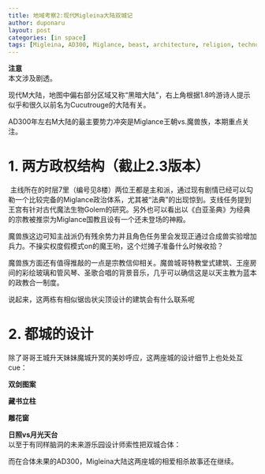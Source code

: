 ```yaml
---
title: 地域考察2:现代Migleina大陆双城记
author: duponaru
layout: post
categories: [in space]
tags: [Migleina, AD300, Miglance, beast, architecture, religion, technology, Golem, sword, wing, moon, Miglance-King, Guildna]
---
```


**注意**  
本文涉及剧透。  


现代M大陆，地图中偏右部分区域又称“黑暗大陆”，右上角根据1.8吟游诗人提示似乎和很久以前名为Cucutrouge的大陆有关。 
<span class="image centered"><img src="{{ '/assets/post_img/2020-02-02/migleina_ad300.png' | relative_url }}" alt="" /></span>
  
AD300年左右M大陆的最主要势力冲突是Miglance王朝vs.魔兽族，本期重点关注。 

# 1. 两方政权结构（截止2.3版本）  

<span class="image centered"><img src="{{ '/assets/post_img/2020-02-02/mig_dona.png' | relative_url }}" alt="" /></span>
主线所在的时层7里（编号见8楼）两位王都是主和派，通过现有剧情已经可以勾勒一个比较完备的Miglance政治体系，尤其被“法典”的出现惊到。支线任务提到王宫有针对古代魔法生物Golem的研究。另外也可以看出以《白亚圣典》为经典的宗教被推崇为Miglance国教且设有一个还未登场的神殿。  
  
魔兽族这边可知主战派仍有残余势力并且角色任务里会发现正通过合成兽实验增加兵力。不操实权度假模式on的魔王哟，这个烂摊子准备什么时候收拾？  
  
魔兽族方面还有值得推敲的一点是宗教信仰相关。魔兽城哥特教堂式建筑、王座房间的彩绘玻璃和管风琴、圣歌合唱的背景音乐，几乎可以确信这是以天主教为蓝本的政教合一制度。  
  
说起来，这两栋有相似锯齿状尖顶设计的建筑会有什么联系呢  
<span class="image centered"><img src="{{ '/assets/post_img/2020-02-02/beast_lair.png' | relative_url }}" alt="" /></span>  

# 2. 都城的设计
除了哥哥王城升天妹妹魔城升冥的美妙呼应，这两座城的设计细节上也处处互cue：

**双剑图案**  
<span class="image centered"><img src="{{ '/assets/post_img/2020-02-02/swords.jpg' | relative_url }}" alt="" /></span>  
  
**藏书立柱**  
<span class="image centered"><img src="{{ '/assets/post_img/2020-02-02/book_pillar.jpg' | relative_url }}" alt="" /></span>  
  
**雕花窗**  
<span class="image centered"><img src="{{ '/assets/post_img/2020-02-02/window.jpg' | relative_url }}" alt="" /></span>  

**日照vs月光天台**  
<span class="image centered"><img src="{{ '/assets/post_img/2020-02-02/terrace.jpg' | relative_url }}" alt="" /></span>   
以至于有同样脑洞的未来游乐园设计师索性把双城合体： 
<span class="image centered"><img src="{{ '/assets/post_img/2020-02-02/terrace_tdl.jpg' | relative_url }}" alt="" /></span>   
   
而在合体未果的AD300，Migleina大陆这两座城的相爱相杀故事还在继续。  



